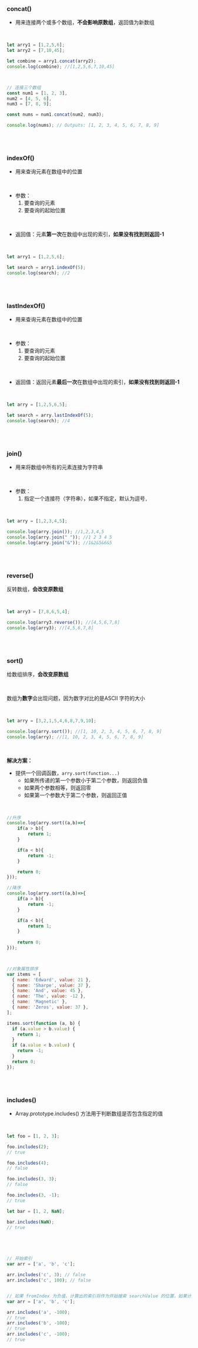 ### concat()

- 用来连接两个或多个数组，**不会影响原数组**，返回值为新数组

<br>


```javascript
let arry1 = [1,2,5,6];
let arry2 = [7,10,45];

let combine = arry1.concat(arry2);
console.log(combine); //[1,2,5,6,7,10,45]



// 连接三个数组
const num1 = [1, 2, 3],
num2 = [4, 5, 6],
num3 = [7, 8, 9];

const nums = num1.concat(num2, num3);

console.log(nums); // Outputs: [1, 2, 3, 4, 5, 6, 7, 8, 9]
```


<br>

<br>


### indexOf()

- 用来查询元素在数组中的位置

<br>


- 参数：
    1. 要查询的元素
    2. 要查询的起始位置


<br>

- 返回值：元素**第一次**在数组中出现的索引，**如果没有找到则返回-1**


<br>

```javascript
let arry1 = [1,2,5,6];

let search = arry1.indexOf(5);
console.log(search); //2
```


<br>

<br>


### lastIndexOf()

- 用来查询元素在数组中的位置

<br>

- 参数：
    1. 要查询的元素
    2. 要查询的起始位置

<br>

- 返回值：返回元素**最后一次**在数组中出现的索引，**如果没有找到则返回-1**

<br>

```javascript
let arry = [1,2,5,6,5];

let search = arry.lastIndexOf(5);
console.log(search); //4
```


<br>

<br>

### join()

- 用来将数组中所有的元素连接为字符串

<br>

- 参数：
    1. 指定一个连接符（字符串），如果不指定，默认为逗号```,```


<br>

```javascript
let arry = [1,2,3,4,5];

console.log(arry.join()); //1,2,3,4,5
console.log(arry.join(" ")); //1 2 3 4 5
console.log(arry.join("&")); //1&2&5&6&5
```

<br>

<br>

### reverse()

反转数组，**会改变原数组**

<br>

```javascript
let arry3 = [7,8,6,5,4];

console.log(arry3.reverse()); //[4,5,6,7,8]
console.log(arry3); //[4,5,6,7,8]
```

<br>

<br>

### sort()

给数组排序，**会改变原数组**

<br>

数组为**数字**会出现问题，因为数字对比的是ASCII 字符的大小

<br>

```javascript
let arry = [3,2,1,5,4,6,8,7,9,10];

console.log(arry.sort()); //[1, 10, 2, 3, 4, 5, 6, 7, 8, 9]
console.log(arry); //[1, 10, 2, 3, 4, 5, 6, 7, 8, 9]
```

<br>

**解决方案：**

- 提供一个回调函数，```arry.sort(function...)```
  - 如果所传递的第一个参数小于第二个参数，则返回负值
  - 如果两个参数相等，则返回零
  - 如果第一个参数大于第二个参数，则返回正值

<br>

```javascript
//升序
console.log(arry.sort((a,b)=>{
    if(a > b){
        return 1;
    }

    if(a < b){
        return -1;
    }

    return 0;
})); 

//降序
console.log(arry.sort((a,b)=>{
    if(a > b){
        return -1;
    }

    if(a < b){
        return 1;
    }
    
    return 0;
})); 



//对象属性排序
var items = [
  { name: 'Edward', value: 21 },
  { name: 'Sharpe', value: 37 },
  { name: 'And', value: 45 },
  { name: 'The', value: -12 },
  { name: 'Magnetic' },
  { name: 'Zeros', value: 37 },
];

items.sort(function (a, b) {
  if (a.value > b.value) {
    return 1;
  }
  if (a.value < b.value) {
    return -1;
  }
  return 0;
});
```


<br>

<br>


### includes()

- Array.prototype.includes() 方法用于判断数组是否包含指定的值

<br>

```javascript
let foo = [1, 2, 3];

foo.includes(2);
// true

foo.includes(4);
// false

foo.includes(3, 3);
// false

foo.includes(3, -1);
// true

let bar = [1, 2, NaN];

bar.includes(NaN);
// true





// 开始索引
var arr = ['a', 'b', 'c'];

arr.includes('c', 3); // false
arr.includes('c', 100); // false


// 如果 fromIndex 为负值，计算出的索引将作为开始搜索 searchValue 的位置，如果计算出的索引小于 0，则整个数组都会被搜索
var arr = ['a', 'b', 'c'];

arr.includes('a', -100);
// true
arr.includes('b', -100);
// true
arr.includes('c', -100);
// true
```

